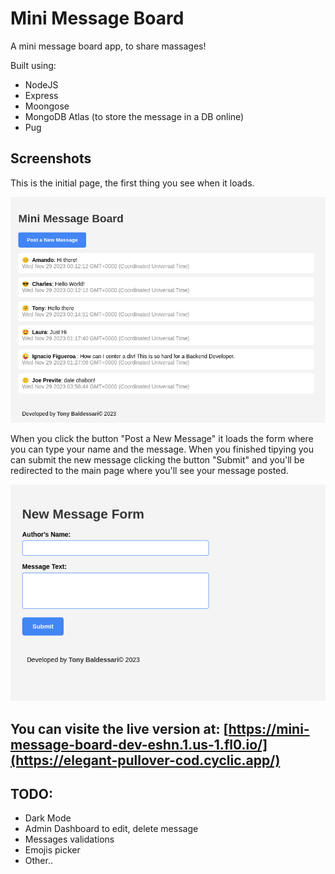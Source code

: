 # Mini Message Board

A mini message board app, to share massages!

Built using: 
* NodeJS
* Express
* Moongose
* MongoDB Atlas (to store the message in a DB online)
* Pug

## Screenshots

This is the initial page, the first thing you see when it loads.

![Message Board](/public/images/msg01.png)

When you click the button "Post a New Message" it loads the form where you can type your name and the message. 
When you finished tipying you can submit the new message clicking the button "Submit" and you'll be redirected
to the main page where you'll see your message posted.

![Submit a new Message](/public/images/msg02.png)

## You can visite the live version at: [https://mini-message-board-dev-eshn.1.us-1.fl0.io/](https://elegant-pullover-cod.cyclic.app/)

## TODO:
* Dark Mode
* Admin Dashboard to edit, delete message
* Messages validations
* Emojis picker
* Other..
